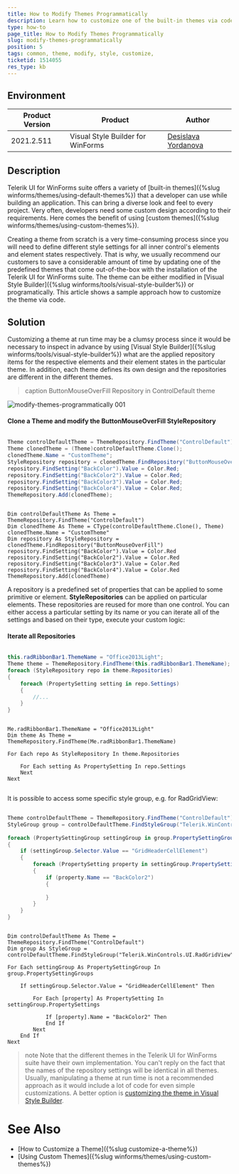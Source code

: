 ```yaml
---
title: How to Modify Themes Programmatically
description: Learn how to customize one of the built-in themes via code at run time.   
type: how-to
page_title: How to Modify Themes Programmatically    
slug: modify-themes-programmatically
position: 5
tags: common, theme, modify, style, customize, 
ticketid: 1514055
res_type: kb
---
```



## Environment
|Product Version|Product|Author|
|----|----|----|
|2021.2.511|Visual Style Builder for WinForms|[Desislava Yordanova](https://www.telerik.com/blogs/author/desislava-yordanova)|

## Description

Telerik UI for WinForms suite offers a variety of [built-in themes]({%slug winforms/themes/using-default-themes%}) that a developer can use while building an application. This can bring a diverse look and feel to every project. Very often, developers need some custom design according to their requirements. Here comes the benefit of using [custom themes]({%slug winforms/themes/using-custom-themes%}).

Creating a theme from scratch is a very time-consuming process since you will need to define different style settings for all inner control's elements and element states respectively. That is why, we usually recommend our customers to save a considerable amount of time by updating one of the predefined themes that come out-of-the-box with the installation of the Telerik UI for WinForms suite. The theme can be either modified in [Visual Style Builder]({%slug winforms/tools/visual-style-builder%}) or programatically. This article shows a sample approach how to customize the theme via code.

## Solution

Customizing a theme at run time may be a clumsy process since it would be necessary to inspect in advance by using [Visual Style Builder]({%slug winforms/tools/visual-style-builder%}) what are the applied repository items for the respective elements and their element states in the particular theme. In addition, each theme defines its own design and the repositories are different in the different themes.

>caption ButtonMouseOverFill Repository in ControlDefault theme

![modify-themes-programmatically 001](images/modify-themes-programmatically001.png)

#### Clone a Theme and modify the ButtonMouseOverFill StyleRepository

````C#

Theme controlDefaultTheme = ThemeRepository.FindTheme("ControlDefault");
Theme clonedTheme = (Theme)controlDefaultTheme.Clone();
clonedTheme.Name = "CustomTheme";
StyleRepository repository = clonedTheme.FindRepository("ButtonMouseOverFill");
repository.FindSetting("BackColor").Value = Color.Red;
repository.FindSetting("BackColor2").Value = Color.Red;
repository.FindSetting("BackColor3").Value = Color.Red;
repository.FindSetting("BackColor4").Value = Color.Red;
ThemeRepository.Add(clonedTheme);


````
````VB.NET

Dim controlDefaultTheme As Theme = ThemeRepository.FindTheme("ControlDefault")
Dim clonedTheme As Theme = CType(controlDefaultTheme.Clone(), Theme)
clonedTheme.Name = "CustomTheme"
Dim repository As StyleRepository = clonedTheme.FindRepository("ButtonMouseOverFill")
repository.FindSetting("BackColor").Value = Color.Red
repository.FindSetting("BackColor2").Value = Color.Red
repository.FindSetting("BackColor3").Value = Color.Red
repository.FindSetting("BackColor4").Value = Color.Red
ThemeRepository.Add(clonedTheme)

````  

A repository is a predefined set of properties that can be applied to some primitive or element. **StyleRepositories** can be applied on particular elements. These repositories are reused for more than one control. You can either access a particular setting by its name or you can iterate all of the settings and based on their type, execute your custom logic: 

#### Iterate all Repositories

````C#

this.radRibbonBar1.ThemeName = "Office2013Light";
Theme theme = ThemeRepository.FindTheme(this.radRibbonBar1.ThemeName);
foreach (StyleRepository repo in theme.Repositories)
{
    foreach (PropertySetting setting in repo.Settings)
    {
        //...
    }
} 


````
````VB.NET

Me.radRibbonBar1.ThemeName = "Office2013Light"
Dim theme As Theme = ThemeRepository.FindTheme(Me.radRibbonBar1.ThemeName)

For Each repo As StyleRepository In theme.Repositories

    For Each setting As PropertySetting In repo.Settings
    Next
Next


```` 

It is possible to access some specific style group, e.g. for RadGridView:


````C#
 
Theme controlDefaultTheme = ThemeRepository.FindTheme("ControlDefault");
StyleGroup group = controlDefaultTheme.FindStyleGroup("Telerik.WinControls.UI.RadGridView");
 
foreach (PropertySettingGroup settingGroup in group.PropertySettingGroups)
{
    if (settingGroup.Selector.Value == "GridHeaderCellElement")
    {
        foreach (PropertySetting property in settingGroup.PropertySettings)
        {
            if (property.Name == "BackColor2")
            {
                 
            }
        }
    }
}

````
````VB.NET

Dim controlDefaultTheme As Theme = ThemeRepository.FindTheme("ControlDefault")
Dim group As StyleGroup = controlDefaultTheme.FindStyleGroup("Telerik.WinControls.UI.RadGridView")

For Each settingGroup As PropertySettingGroup In group.PropertySettingGroups

    If settingGroup.Selector.Value = "GridHeaderCellElement" Then

        For Each [property] As PropertySetting In settingGroup.PropertySettings

            If [property].Name = "BackColor2" Then
            End If
        Next
    End If
Next

```` 

>note Note that the different themes in the Telerik UI for WinForms suite have their own implementation. You can't reply on the fact that the names of the repository settings will be identical in all themes. Usually, manipulating a theme at run time is not a recommended approach as it would include a lot of code for even simple customizations. A better option is [customizing the theme in Visual Style Builder](https://docs.telerik.com/devtools/winforms/knowledge-base/customize-a-theme).
 

# See Also

* [How to Customize a Theme]({%slug customize-a-theme%})
* [Using Custom Themes]({%slug winforms/themes/using-custom-themes%}) 


